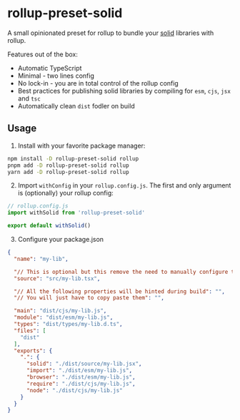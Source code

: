 # rollup-preset-solid

A small opinionated preset for rollup to bundle your [solid](https://github.com/ryansolid/solid) libraries with rollup.

Features out of the box:

* Automatic TypeScript
* Minimal - two lines config
* No lock-in - you are in total control of the rollup config
* Best practices for publishing solid libraries by compiling for `esm`, `cjs`, `jsx` and `tsc`
* Automatically clean `dist` fodler on build

## Usage

1. Install with your favorite package manager:

```sh
npm install -D rollup-preset-solid rollup
pnpm add -D rollup-preset-solid rollup
yarn add -D rollup-preset-solid rollup
```

2. Import `withConfig` in your `rollup.config.js`. The first and only argument is (optionally) your rollup config:

```js
// rollup.config.js
import withSolid from 'rollup-preset-solid'

export default withSolid()
```

3. Configure your package.json

```json
{
  "name": "my-lib",

  "// This is optional but this remove the need to manually configure the source input for rollup": "",
  "source": "src/my-lib.tsx",

  "// All the following properties will be hinted during build": "",
  "// You will just have to copy paste them": "",

  "main": "dist/cjs/my-lib.js",
  "module": "dist/esm/my-lib.js",
  "types": "dist/types/my-lib.d.ts",
  "files": [
    "dist"
  ],
  "exports": {
    ".": {
      "solid": "./dist/source/my-lib.jsx",
      "import": "./dist/esm/my-lib.js",
      "browser": "./dist/esm/my-lib.js",
      "require": "./dist/cjs/my-lib.js",
      "node": "./dist/cjs/my-lib.js"
    }
  }
}
```